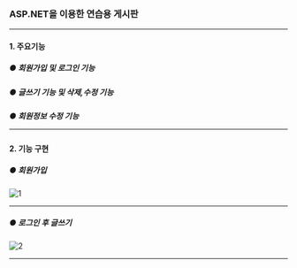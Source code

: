 ### ASP.NET을 이용한 연습용 게시판<hr/>

#### 1. 주요기능
##### ● 회원가입 및 로그인 기능
##### ● 글쓰기 기능 및 삭제,수정 기능
##### ● 회원정보 수정 기능 <hr/>

#### 2. 기능 구현
##### ● 회원가입
![1](https://user-images.githubusercontent.com/69396761/90719882-6dc6e080-e2f0-11ea-91b8-96598fe2bd16.gif)<hr/>
##### ● 로그인 후 글쓰기
![2](https://user-images.githubusercontent.com/69396761/90768094-2d378900-e329-11ea-8859-fbae6d6c6486.gif)<hr/>

